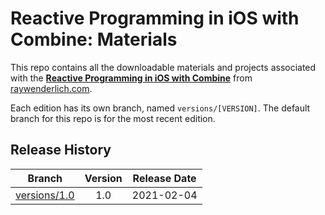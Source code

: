 # Reactive Programming in iOS with Combine: Materials

This repo contains all the downloadable materials and projects associated with the **[Reactive Programming in iOS with Combine](https://www.raywenderlich.com/5429795-reactive-programming-in-ios-with-combine)** from [raywenderlich.com](https://www.raywenderlich.com).

Each edition has its own branch, named `versions/[VERSION]`. The default branch for this repo is for the most recent edition.

## Release History

| Branch                                                                                  | Version | Release Date |
| --------------------------------------------------------------------------------------- |:-------:|:------------:|
| [versions/1.0](https://github.com/raywenderlich/video-comb-materials/tree/versions/1.0) | 1.0     | 2021-02-04   |
